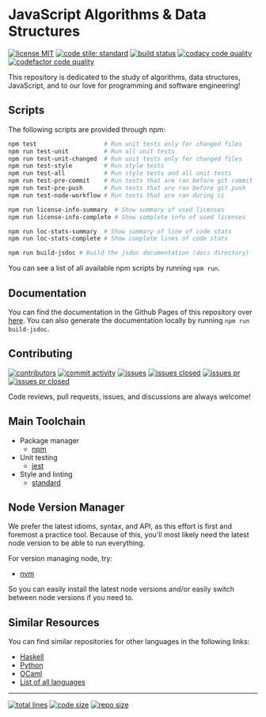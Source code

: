 # JavaScript Algorithms & Data Structures

[![license MIT][1]][2] [![code stile: standard][3]][4] [![build status][9]][10]
[![codacy code quality][5]][6] [![codefactor code quality][7]][8]

This repository is dedicated to the study of algorithms, data structures,
JavaScript, and to our love for programming and software engineering!

## Scripts

The following scripts are provided through npm:

```bash
npm test                   # Run unit tests only for changed files
npm run test-unit          # Run all unit tests
npm run test-unit-changed  # Run unit tests only for changed files
npm run test-style         # Run style tests
npm run test-all           # Run style tests and all unit tests
npm run test-pre-commit    # Run tests that are ran before git commit
npm run test-pre-push      # Run tests that are ran before git push
npm run test-node-workflow # Run tests that are ran during ci

npm run license-info-summary  # Show summary of used licenses
npm run license-info-complete # Show complete info of used licenses

npm run loc-stats-summary  # Show summary of line of code stats
npm run loc-stats-complete # Show complete lines of code stats

npm run build-jsdoc # Build the jsdoc documentation (docs directory)
```

You can see a list of all available npm scripts by running `npm run`.

## Documentation

You can find the documentation in the Github Pages of this repository over [here][102].
You can also generate the documentation locally by running `npm run build-jsdoc`.

## Contributing

[![contributors][25]][26] [![commit activity][27]][28] [![issues][29]][30]
[![issues closed][31]][32] [![issues pr][33]][34] [![issues pr closed][35]][36]

Code reviews, pull requests, issues, and discussions are always welcome!

## Main Toolchain

- Package manager
  - [npm][80]
- Unit testing
  - [jest][81]
- Style and linting
  - [standard][82]

## Node Version Manager

We prefer the latest idioms, syntax, and API, as this effort is first and
foremost a practice tool. Because of this, you'll most likely need the latest
node version to be able to run everything.

For version managing node, try:

- [nvm][83]

So you can easily install the latest node versions and/or easily switch between
node versions if you need to.

## Similar Resources

You can find similar repositories for other languages in the following links:

- [Haskell][104]
- [Python][101]
- [OCaml][103]
- [List of all languages][100]

---

[![total lines][51]][52] [![code size][53]][54] [![repo size][55]][56]

[1]: https://img.shields.io/github/license/jcpedroza/algorithms-and-data-structures-js
[2]: https://en.wikipedia.org/wiki/MIT_License
[3]: https://img.shields.io/badge/code_style-standard-brightgreen.svg
[4]: https://standardjs.com
[5]: https://app.codacy.com/project/badge/Grade/bfbdad3f96c94ce793e9453745d95fd7
[6]: https://www.codacy.com/gh/JCPedroza/algorithms-and-data-structures-js/dashboard?utm_source=github.com&amp;utm_medium=referral&amp;utm_content=JCPedroza/algorithms-and-data-structures-js&amp;utm_campaign=Badge_Grade
[7]: https://www.codefactor.io/repository/github/jcpedroza/algorithms-and-data-structures-js/badge
[8]: https://www.codefactor.io/repository/github/jcpedroza/algorithms-and-data-structures-js
[9]: https://img.shields.io/endpoint.svg?url=https%3A%2F%2Factions-badge.atrox.dev%2Fjcpedroza%2Falgorithms-and-data-structures-js%2Fbadge%3Fref%3Dmain&style=flat
[10]: https://actions-badge.atrox.dev/jcpedroza/algorithms-and-data-structures-js/goto?ref=main

[25]: https://img.shields.io/github/contributors/JCPedroza/algorithms-and-data-structures-js
[26]: https://github.com/JCPedroza/algorithms-and-data-structures-js/graphs/contributors
[27]: https://img.shields.io/github/commit-activity/m/JCPedroza/algorithms-and-data-structures-js
[28]: https://github.com/JCPedroza/algorithms-and-data-structures-js/graphs/commit-activity
[29]: https://img.shields.io/github/issues-raw/JCPedroza/algorithms-and-data-structures-js
[30]: https://github.com/JCPedroza/algorithms-and-data-structures-js/issues
[31]: https://img.shields.io/github/issues-closed-raw/JCPedroza/algorithms-and-data-structures-js
[32]: https://github.com/JCPedroza/algorithms-and-data-structures-js/issues
[33]: https://img.shields.io/github/issues-pr-raw/JCPedroza/algorithms-and-data-structures-js
[34]: https://github.com/JCPedroza/algorithms-and-data-structures-js/pulls
[35]: https://img.shields.io/github/issues-pr-closed-raw/JCPedroza/algorithms-and-data-structures-js
[36]: https://github.com/JCPedroza/algorithms-and-data-structures-js/pulls

[51]: https://img.shields.io/tokei/lines/github/jcpedroza/algorithms-and-data-structures-js
[52]: https://img.shields.io/tokei/lines/github/jcpedroza/algorithms-and-data-structures-js
[53]: https://img.shields.io/github/languages/code-size/jcpedroza/algorithms-and-data-structures-js
[54]: https://img.shields.io/github/languages/code-size/jcpedroza/algorithms-and-data-structures-js
[55]: https://img.shields.io/github/repo-size/jcpedroza/algorithms-and-data-structures-js
[56]: https://img.shields.io/github/repo-size/jcpedroza/algorithms-and-data-structures-js

[80]: https://www.npmjs.com/
[81]: https://jestjs.io/
[82]: https://standardjs.com/
[83]: https://github.com/nvm-sh/nvm

[100]: https://github.com/JCPedroza/algorithms-and-data-structures
[101]: https://github.com/JCPedroza/algorithms-and-data-structures-py
[102]: https://jcpedroza.github.io/algorithms-and-data-structures-js
[103]: https://github.com/JCPedroza/algorithms-and-data-structures-ocaml
[104]: https://github.com/JCPedroza/algorithms-and-data-structures-hs
